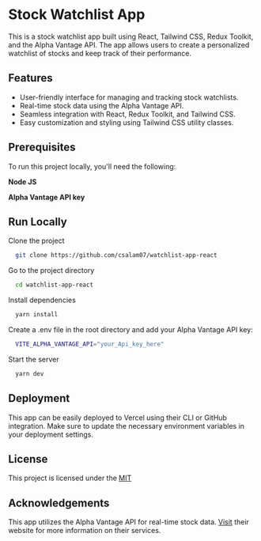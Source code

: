 
# Stock Watchlist App

This is a stock watchlist app built using React, Tailwind CSS, Redux Toolkit, and the Alpha Vantage API. The app allows users to create a personalized watchlist of stocks and keep track of their performance.




## Features

- User-friendly interface for managing and tracking stock watchlists.
- Real-time stock data using the Alpha Vantage API.
- Seamless integration with React, Redux Toolkit, and Tailwind CSS.
- Easy customization and styling using Tailwind CSS utility classes.



## Prerequisites
To run this project locally, you'll need the following:

**Node JS**

**Alpha Vantage API key**


## Run Locally

Clone the project

```bash
  git clone https://github.com/csalam07/watchlist-app-react
```

Go to the project directory

```bash
  cd watchlist-app-react
```

Install dependencies

```bash
  yarn install
```

Create a .env file in the root directory and add your Alpha Vantage API key:

```bash
  VITE_ALPHA_VANTAGE_API="your_Api_key_here"
```

Start the server

```bash
  yarn dev
```


## Deployment

This app can be easily deployed to Vercel using their CLI or GitHub integration. Make sure to update the necessary environment variables in your deployment settings.


## License

This project is licensed under the [MIT](https://choosealicense.com/licenses/mit/)


## Acknowledgements

This app utilizes the Alpha Vantage API for real-time stock data. [Visit](https://www.alphavantage.co/) their website for more information on their services.

